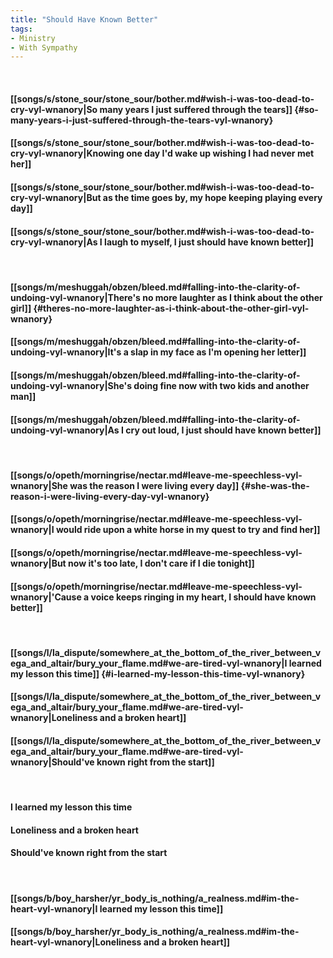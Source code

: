 ```yaml
---
title: "Should Have Known Better"
tags:
- Ministry
- With Sympathy
---
```

&nbsp;
#### [[songs/s/stone_sour/stone_sour/bother.md#wish-i-was-too-dead-to-cry-vyl-wnanory|So many years I just suffered through the tears]] {#so-many-years-i-just-suffered-through-the-tears-vyl-wnanory}
#### [[songs/s/stone_sour/stone_sour/bother.md#wish-i-was-too-dead-to-cry-vyl-wnanory|Knowing one day I'd wake up wishing I had never met her]]
#### [[songs/s/stone_sour/stone_sour/bother.md#wish-i-was-too-dead-to-cry-vyl-wnanory|But as the time goes by, my hope keeping playing every day]]
#### [[songs/s/stone_sour/stone_sour/bother.md#wish-i-was-too-dead-to-cry-vyl-wnanory|As I laugh to myself,  I just should have known better]]
&nbsp;
#### [[songs/m/meshuggah/obzen/bleed.md#falling-into-the-clarity-of-undoing-vyl-wnanory|There's no more laughter as I think about the other girl]] {#theres-no-more-laughter-as-i-think-about-the-other-girl-vyl-wnanory}
#### [[songs/m/meshuggah/obzen/bleed.md#falling-into-the-clarity-of-undoing-vyl-wnanory|It's a slap in my face as I'm opening her letter]]
#### [[songs/m/meshuggah/obzen/bleed.md#falling-into-the-clarity-of-undoing-vyl-wnanory|She's doing fine now with two kids and another man]]
#### [[songs/m/meshuggah/obzen/bleed.md#falling-into-the-clarity-of-undoing-vyl-wnanory|As I cry out loud,  I just should have known better]]
&nbsp;
#### [[songs/o/opeth/morningrise/nectar.md#leave-me-speechless-vyl-wnanory|She was the reason I were living every day]] {#she-was-the-reason-i-were-living-every-day-vyl-wnanory}
#### [[songs/o/opeth/morningrise/nectar.md#leave-me-speechless-vyl-wnanory|I would ride upon a white horse in my quest to try and find her]]
#### [[songs/o/opeth/morningrise/nectar.md#leave-me-speechless-vyl-wnanory|But now it's too late, I don't care if I die tonight]]
#### [[songs/o/opeth/morningrise/nectar.md#leave-me-speechless-vyl-wnanory|'Cause a voice keeps ringing in my heart,  I should have known better]]
&nbsp;
#### [[songs/l/la_dispute/somewhere_at_the_bottom_of_the_river_between_vega_and_altair/bury_your_flame.md#we-are-tired-vyl-wnanory|I learned my lesson this time]] {#i-learned-my-lesson-this-time-vyl-wnanory}
#### [[songs/l/la_dispute/somewhere_at_the_bottom_of_the_river_between_vega_and_altair/bury_your_flame.md#we-are-tired-vyl-wnanory|Loneliness and a broken heart]]
#### [[songs/l/la_dispute/somewhere_at_the_bottom_of_the_river_between_vega_and_altair/bury_your_flame.md#we-are-tired-vyl-wnanory|Should've known right from the start]]
&nbsp;
#### I learned my lesson this time
#### Loneliness and a broken heart
#### Should've known right from the start
&nbsp;
#### [[songs/b/boy_harsher/yr_body_is_nothing/a_realness.md#im-the-heart-vyl-wnanory|I learned my lesson this time]]
#### [[songs/b/boy_harsher/yr_body_is_nothing/a_realness.md#im-the-heart-vyl-wnanory|Loneliness and a broken heart]]
